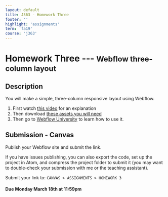 ```yaml
---
layout: default
title: J363 - Homework Three
footer: ''
highlight: 'assignments'
term: 'fa19'
course: 'j363'
---
```

# Homework Three --- <small>Webflow three-column layout</small>
## Description
You will make a simple, three-column responsive layout using Webflow.

1. First watch [this video](https://youtu.be/pirYjigdIu0) for an explanation
2. Then download [these assets you will need](start/hw3-assets.zip)
3. Then go to [Webflow University](https://university.webflow.com/courses/webflow-101-crash-course) to learn how to use it.

## Submission - Canvas
Publish your Webflow site and submit the link.

If you have issues publishing, you can also export the code, set up the project in Atom, and compress the project folder to submit it (you may want to double-check your submission with me or the teaching assistant).

Submit your link to: `CANVAS > ASSIGNMENTS > HOMEWORK 3`

#### **Due Monday March 18th at 11:59pm**